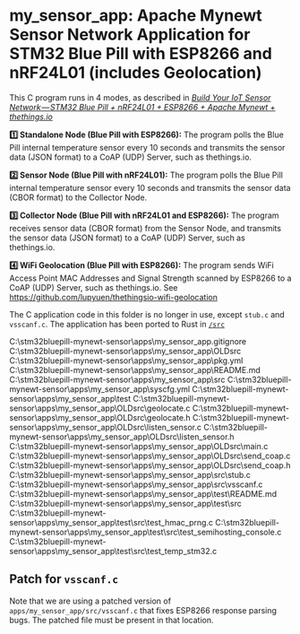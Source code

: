 # my_sensor_app: Apache Mynewt Sensor Network Application for STM32 Blue Pill with ESP8266 and nRF24L01 (includes Geolocation)

This C program runs in 4 modes, as described in [_Build Your IoT Sensor Network — STM32 Blue Pill + nRF24L01 + ESP8266 + Apache Mynewt + thethings.io_](https://medium.com/@ly.lee/build-your-iot-sensor-network-stm32-blue-pill-nrf24l01-esp8266-apache-mynewt-thethings-io-ca7486523f5d)

<b>1️⃣ Standalone Node (Blue Pill with ESP8266):</b> The program polls the 
Blue Pill internal temperature sensor every 10 seconds and transmits the 
sensor data (JSON format) to a CoAP (UDP) Server, such as thethings.io.  

<b>2️⃣ Sensor Node (Blue Pill with nRF24L01):</b> The program polls the 
Blue Pill internal temperature sensor every 10 seconds and transmits the 
sensor data (CBOR format) to the Collector Node.  

<b>3️⃣ Collector Node (Blue Pill with nRF24L01 and ESP8266):</b> The program
receives sensor data (CBOR format) from the Sensor Node, and transmits the 
sensor data (JSON format) to a CoAP (UDP) Server, such as thethings.io.

<b>4️⃣ WiFi Geolocation (Blue Pill with ESP8266):</b> The program sends WiFi Access Point MAC Addresses and Signal Strength scanned by ESP8266 to a CoAP (UDP) Server, such as thethings.io.  See https://github.com/lupyuen/thethingsio-wifi-geolocation

The C application code in this folder is no longer in use, except `stub.c` and `vsscanf.c`. The application has been ported to Rust in [`/src`](/src)

C:\stm32bluepill-mynewt-sensor\apps\my_sensor_app\.gitignore
C:\stm32bluepill-mynewt-sensor\apps\my_sensor_app\OLDsrc
C:\stm32bluepill-mynewt-sensor\apps\my_sensor_app\pkg.yml
C:\stm32bluepill-mynewt-sensor\apps\my_sensor_app\README.md
C:\stm32bluepill-mynewt-sensor\apps\my_sensor_app\src
C:\stm32bluepill-mynewt-sensor\apps\my_sensor_app\syscfg.yml
C:\stm32bluepill-mynewt-sensor\apps\my_sensor_app\test
C:\stm32bluepill-mynewt-sensor\apps\my_sensor_app\OLDsrc\geolocate.c
C:\stm32bluepill-mynewt-sensor\apps\my_sensor_app\OLDsrc\geolocate.h
C:\stm32bluepill-mynewt-sensor\apps\my_sensor_app\OLDsrc\listen_sensor.c
C:\stm32bluepill-mynewt-sensor\apps\my_sensor_app\OLDsrc\listen_sensor.h
C:\stm32bluepill-mynewt-sensor\apps\my_sensor_app\OLDsrc\main.c
C:\stm32bluepill-mynewt-sensor\apps\my_sensor_app\OLDsrc\send_coap.c
C:\stm32bluepill-mynewt-sensor\apps\my_sensor_app\OLDsrc\send_coap.h
C:\stm32bluepill-mynewt-sensor\apps\my_sensor_app\src\stub.c
C:\stm32bluepill-mynewt-sensor\apps\my_sensor_app\src\vsscanf.c
C:\stm32bluepill-mynewt-sensor\apps\my_sensor_app\test\README.md
C:\stm32bluepill-mynewt-sensor\apps\my_sensor_app\test\src
C:\stm32bluepill-mynewt-sensor\apps\my_sensor_app\test\src\test_hmac_prng.c
C:\stm32bluepill-mynewt-sensor\apps\my_sensor_app\test\src\test_semihosting_console.c
C:\stm32bluepill-mynewt-sensor\apps\my_sensor_app\test\src\test_temp_stm32.c

## Patch for `vsscanf.c`

Note that we are using a patched version of `apps/my_sensor_app/src/vsscanf.c` that
fixes ESP8266 response parsing bugs.  The patched file must be present in that location.
